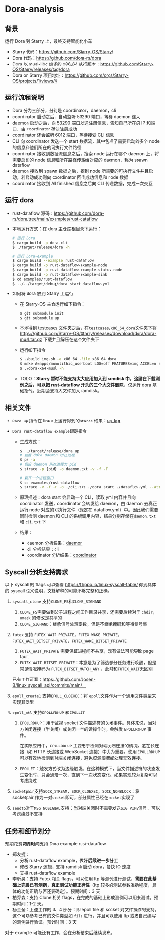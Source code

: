 # Dora-analysis
## 背景

运行 Dora 到 Starry 上，最终支持智能化小车

- Starry 代码：https://github.com/Starry-OS/Starry/
- Dora 代码：https://github.com/dora-rs/dora
- Dora 以 musl-libc 编译的 x86_64 执行版本：https://github.com/Starry-OS/Starry/releases/tag/dora
- Dora on Starry 项目地址：https://github.com/orgs/Starry-OS/projects/1/views/4

## 运行流程说明

- Dora 分为三部分，分别是 coordinator，daemon，cli
- coordinator 启动之后，自动监听 53290 端口，等待 daemon 连入
- daemon 启动之后，向 53290 端口发送注册信息，告知自己所在的 IP 和端口，由 coordinator 确认注册成功
- coordinator 还会监听 6012 端口，等待接受 CLI 信息
- CLI 向 coordinator 发送一个 start 数据流，其中包括了需要启动的多个 node 的信息和他们所在的可执行文件路径
- coordinator 接收到数据流信息之后，搜索 node 运行在哪个 daemon 上，将需要启动的 node 信息和所在路径传递给对应的 daemon，称为 spawn dataflow
- daemon 接收到 spawn 数据之后，找到 node 所需要的可执行文件并且启动，若启动成功则向 coordinator 回传成功信息和 node 数据
- coordinator 接收到 All finished 信息之后向 CLI 传递数据，完成一次交互



## 运行 dora

- rust-dataflow 源码：https://github.com/dora-rs/dora/tree/main/examples/rust-dataflow

- 本地运行方式：在 dora 主仓库根目录下运行：

  ```sh
  # 运行 Dora
  $ cargo build -p dora-cli
  $ ./target/release/dora -h
  
  # 运行 Dora-example
  $ cargo build --example rust-dataflow
  $ cargo build -p rust-dataflow-example-node
  $ cargo build -p rust-dataflow-example-status-node
  $ cargo build -p rust-dataflow-example-sink
  $ cd examples/rust-dataflow
  $ ../../target/debug/dora start dataflow.yml
  ```

- 如何将 dora 放到 Starry 上运行

  - 在 Starry-OS 主仓运行如下指令：

    ```sh
    $ git submodule init
    $ git submodule up
    ```

  - 本地得到 testcases 文件夹之后，在`testcases/x86_64_dora`文件夹下将 https://github.com/Starry-OS/Starry/releases/download/dora/dora-musl.tar.gz 下载并且解压在这个文件夹下

  - 运行如下指令

    ```sh
    $ ./build_img.sh -a x86_64 -file x86_64_dora 
    $ make A=apps/monolithic_userboot LOG=off FEATURES=img ACCEL=n run
    $ ./dora-x64-musl -h
    ```

  - TODO：**Starry 暂时不能支持太大应用加入到 ramdisk 中，这里在下载测例之后，可以把 rust-dataflow 开头的三个大文件删除**，仅运行 dora 基础指令。近期会支持大文件加入 ramdisk。

## 相关文件

- `Dora up` 指令在 linux 上运行得到的`starce` 结果：[up-log](./log/dora-up.txt)

- `Dora rust-dataflow example`跟踪指令

  - 生成方式：

    ```sh
    $  ./target/release/dora up
    # 查看 dora daemon 所在进程
    $ ps -a
    # 假设 daemon 所在进程为 pid
    $ strace -p {pid} -o daemon.txt -v -f -F
    
    # 新开一个进程窗口
    $ cd examples/rust-dataflow
    $ strace -v -f -F -o ./cli.txt ./dora start ./dataflow.yml --attach
    ```

  - 原理描述：dora start 会启动一个 CLI，读取 yml 内容并且向 coordinator 发送，coordinator 会转发给 daemon，由 daemon 去真正运行 node 对应的可执行文件（规定在 dataflow.yml）中。因此我们需要同时检测 daemon 和 CLI 的系统调用内容，结果分别存储在`daemon.txt` 和 `cli.txt` 下

  - 结果：

    - daemon 分析结果：[daemon](./log/daemon.txt)
    - cli 分析结果：[cli](./log/cli.txt)
    - coordinator 分析结果：[coordinator](./log/coordinator.txt)

## Syscall 分析支持需求

以下 syscall 的 flags 可以查看 https://filippo.io/linux-syscall-table/ 得到具体的 syscall 语义说明，文档解释的可能不够完整和正确。

1. `syscall_clone` 支持`CLONE_FS`和`CLONE_SIGHAND`

   1. `CLONE_FS`需要做到父子进程之间工作目录共享，还需要后续对于 `chdir`，`umask` 的修改是共享的
   2. `CLONE_SIGHAND`：继承信号处理函数，但是不继承掩码和等待信号集

2. `futex` 支持 `FUTEX_WAIT_PRIVATE`，`FUTEX_WAKE_PRIVATE`，`FUTEX_WAIT_BITSET_PRIVATE`，`FUTEX_WAKE_BITSET_PRIVATE`

   1. `FUTEX_WAIT_PRIVATE` 需要保证进程间不共享，现有做法可能导致 page fault
   2. `FUTEX_WAIT_BITSET_PRIVATE`：本意是为了筛选部分任务进行唤醒，但是常见情况掩码为 `FUTEX_BITSET_MATCH_ANY` ，此时和`FUTEX_WAIT`无区别

   已有工作可看：https://github.com/Josen-B/linux_syscall_api/commits/main/。

3. `epoll_create1` 支持`EPOLL_CLOEXEC`：将 `epoll`文件作为一个通用文件类型来实现其泛型

4. `epoll_ctl` 支持`EPOLLRDHUP` 和`EPOLLET`

   1. `EPOLLRDHUP`：用于监视 socket 文件描述符的关闭事件。具体来说，当对方关闭连接（半关闭）或关闭一半的读操作时，会触发 `EPOLLRDHUP` 事件。

      在实际应用中，`EPOLLRDHUP` 主要用于检测对端关闭连接的情况，这在长连接（如 HTTP 长连接或 WebSocket 连接）中尤为重要。使用 `EPOLLRDHUP` 可以有效地检测到对端关闭连接，避免资源浪费或处理无效连接。

   2. `EPOLLET`：触发方式改为边缘触发。在这种模式下，当文件描述符的状态发生变化时，只会通知一次，直到下一次状态变化。如果实现较为复杂可以考虑绕过

5. `socketpair`支持`SOCK_STREAM`，`SOCK_CLOEXEC`，`SOCK_NONBLOCK`：将 socketpair 作为一对`socket`即可，部分属性已经在`socket`实现了

6. `sendto`对于`MSG_NOSIGNAL`支持：当对端关闭时不需要发送`SIG_PIPE`信号，可以考虑绕过不支持



## 任务和细节划分

预期花费**两周时间**支持 Dora example rust-dataflow

- 郑友捷：
  - 分析 rust-dataflow example，做好**后续进一步分工**
  - 修改 Starry 逻辑，支持 ramdisk 启动 dora，加快 IO 速度
  - 支持 rust-dataflow example
- 李昕昊：支持 Futex 相关 flags，可以使用 ltp 等测例进行测试，**需要在此基础上完善已有测例，真正测试功能正确性**（ltp 较多的测试参数准确程度，具体的功能正确与否还要确定）。预期时间：3 天
- 柏乔森：支持 Clone 相关 flags，在完成的基础上形成测例可以用来测试。预期时间：1-2 天。
- 杨金全：上述工作的 3、4 部分：即 epoll file 和 socket 对文件操作的支持，这个可以参考已有的文件类型如 `file` 进行，并且可以使用 ltp 或者自己编写的测例进行验证。预计时间：3 天



对于 example 可能还有工作，会在分析结束后继续发布。
